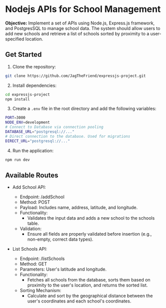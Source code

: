 # Nodejs APIs for School Management

**Objective:** Implement a set of APIs using Node.js, Express.js framework, and PostgresSQL to manage school data. The system should allow users to add new schools and retrieve a list of schools sorted by proximity to a user-specified location.

## Get Started

1. Clone the repository:

```bash
git clone https://github.com/JagTheFriend/expressjs-project.git
```

2. Install dependencies:

```bash
cd expressjs-project
npm install
```

3. Create a `.env` file in the root directory and add the following variables:

```bash
PORT=3000
NODE_ENV=development
# Connect to Database via connection pooling
DATABASE_URL="postgresql://..."
# Direct connection to the database. Used for migrations
DIRECT_URL="postgresql://..."
```

4. Run the application:

```bash
npm run dev
```

## Available Routes

- Add School API:

  - Endpoint: /addSchool
  - Method: POST
  - Payload: Includes name, address, latitude, and longitude.
  - Functionality:
    - Validates the input data and adds a new school to the schools table.
  - Validation:
    - Ensure all fields are properly validated before insertion (e.g., non-empty, correct data types).

- List Schools API:
  - Endpoint: /listSchools
  - Method: GET
  - Parameters: User's latitude and longitude.
  - Functionality:
    - Fetches all schools from the database, sorts them based on proximity to the user's location, and returns the sorted list.
  - Sorting Mechanism:
    - Calculate and sort by the geographical distance between the user's coordinates and each school's coordinates.
